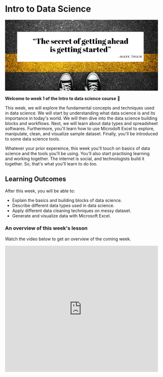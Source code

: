 # Intro to Data Science

![getting-started](./intro-to-data/intro-to-data/getting_started.png)

**Welcome to week 1 of the Intro to data science course** 🤝 

This week, we will explore the fundamental concepts and techniques used in data science. We will start by understanding what data science is and its importance in today's world. We will then dive into the data science building blocks and workflows. Next, we will learn about data types and spreadsheet softwares. Furthermore, you'll learn how to use Microdoft Excel to explore, manipulate, clean, and visualize sample dataset. Finally, you'll be introduced to some data science tools.

Whatever your prior expereince, this week you'll touch on basics of data science and the tools you'll be using. You'll also start practising learning and working together. The internet is social, and technologists build it together. So, that's what you'll learn to do too.

## Learning Outcomes

After this week, you will be able to:

- Explain the basics and building blocks of data science.
- Describe different data types used in data science.
- Apply different data cleaning techniques on messy dataset.
- Generate and visualize data with Microsoft Excel.


### An overview of this week's lesson

<aside>

Watch the video below to get an overview of the coming week.

</aside>
<div style="position: relative; padding-bottom: 56.25%; height: 0;"><iframe width="100%" height="415" src="https://www.youtube.com/embed/1GhghjgJTuanORg0" title="Linking your CSS" frameborder="0" allow="accelerometer; autoplay; clipboard-write; encrypted-media; gyroscope; picture-in-picture" allowfullscreen></iframe></div>
